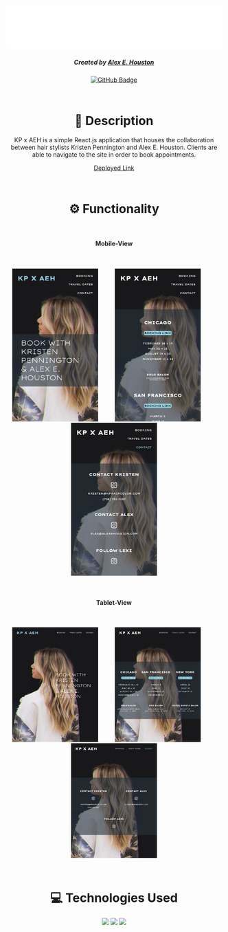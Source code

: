 <div id="header" align="center">
    <img src="public/assets/readme/kpxaeh.png" width="600">
</div>

<div align="center">

##### Created by <a href="https://alexehouston.github.io/portfolio/" target=”_blank”>Alex E. Houston</a>

[![GitHub Badge](https://img.shields.io/github/followers/alexehouston?label=Follow&style=social)](https://www.github.com/alexehouston/)

<br/>

# :pencil: Description

KP x AEH is a simple React.js application that houses the collaboration between hair stylists Kristen Pennington and Alex E. Houston. Clients are able to navigate to the site in order to book appointments.

<a href="https://squiz.herokuapp.com/" target=”_blank”>Deployed Link</a>

<br>

# :gear: Functionality




<br /><h4 align="center">Mobile-View</h4><br/>
<p float="left">
  <img src="public/assets/readme/phone-home.png" width="200" />
  &nbsp;&nbsp;&nbsp;&nbsp;&nbsp;&nbsp;&nbsp;&nbsp;
  <img src="public/assets/readme/phone-dates.png" width="200" />
  &nbsp;&nbsp;&nbsp;&nbsp;&nbsp;&nbsp;&nbsp;&nbsp;
  <img src="public/assets/readme/phone-contact.png" width="200" />
</p>

<br /><h4 align="center">Tablet-View</h4><br/>
<p float="left">
  <img src="public/assets/readme/tablet-home.png" width="200" />
  &nbsp;&nbsp;&nbsp;&nbsp;&nbsp;&nbsp;&nbsp;&nbsp;
  <img src="public/assets/readme/tablet-dates.png" width="200" />
  &nbsp;&nbsp;&nbsp;&nbsp;&nbsp;&nbsp;&nbsp;&nbsp;
  <img src="public/assets/readme/tablet-contact.png" width="200" />
</p><br />

# :computer: Technologies Used

<div align=center>
    <img src="https://img.shields.io/badge/react-%2320232a.svg?style=for-the-badge&logo=react&logoColor=%2361DAFB" />
    <img src="https://img.shields.io/badge/JavaScript-F7DF1E?style=for-the-badge&logo=javascript&logoColor=black)" />
    <img src="https://img.shields.io/badge/CSS3-1572B6?style=for-the-badge&logo=css3&logoColor=white" />
</div>